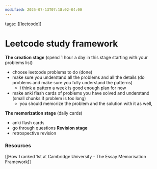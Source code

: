 ```yaml
---
modified: 2025-07-13T07:18:02-04:00
---
```

tags:: [[leetcode]]
# Leetcode study framework

**The creation stage** (spend 1 hour a day in this stage starting with your problems list)
- choose leetcode problems to do (done)
- make sure you understand all the problems and all the details (do problems and make sure you fully understand the patterns)
	- i think a pattern a week is good enough plan for now
- make anki flash cards of problems you have solved and understand (small chunks if problem is too long)
	- you should memorize the problem and the solution with it as well, 


**The memorization stage** (daily cards)
- anki flash cards 
- go through questions
**Revision stage**
- retrospective revision


### Resources
[[How I ranked 1st at Cambridge University - The Essay Memorisation Framework]]